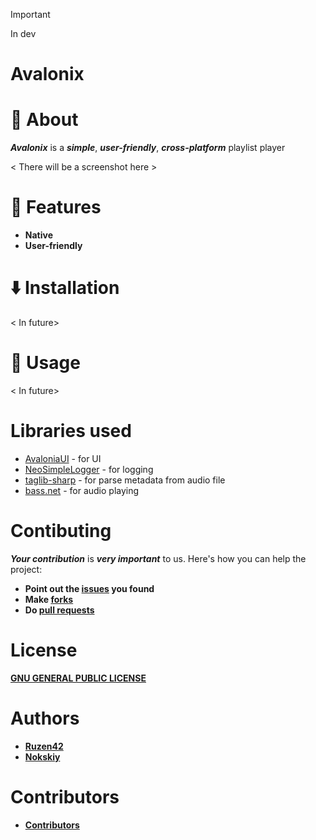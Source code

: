 > [!IMPORTANT] 
> In dev

# **Avalonix**

# 📌 **About**

***Avalonix*** is a ***simple***, ***user-friendly***, ***cross-platform*** playlist player

< There will be a screenshot here >

# 🌟 **Features**
- **Native**
- **User-friendly**

# ⬇️ Installation
< In future>

# 🚀 **Usage**
< In future>

# **Libraries used**
- [AvaloniaUI](https://github.com/AvaloniaUI/Avalonia) - for UI
- [NeoSimpleLogger](https://github.com/ruzen42/simple-logger) - for logging
- [taglib-sharp](https://github.com/mono/taglib-sharp) - for parse metadata from audio file
- [bass.net](https://www.radio42.com/bass/) - for audio playing

# **Contibuting**
***Your contribution*** is ***very important*** to us. Here's how you can help the project:
- **Point out the [issues](https://github.com/Nokskiy/Avalonix/issues) you found** 
- **Make [forks](https://github.com/Nokskiy/Avalonix/forks)**
- **Do [pull requests](https://github.com/Nokskiy/Avalonix/pulls)**

# **License**
[**GNU GENERAL PUBLIC LICENSE**](.\\LICENSE)

# **Authors**
- [**Ruzen42**](https://github.com/ruzen42)
- [**Nokskiy**](https://github.com/Nokskiy)

# **Contributors**
- [**Contributors**](https://github.com/Nokskiy/Avalonix/graphs/contributors)